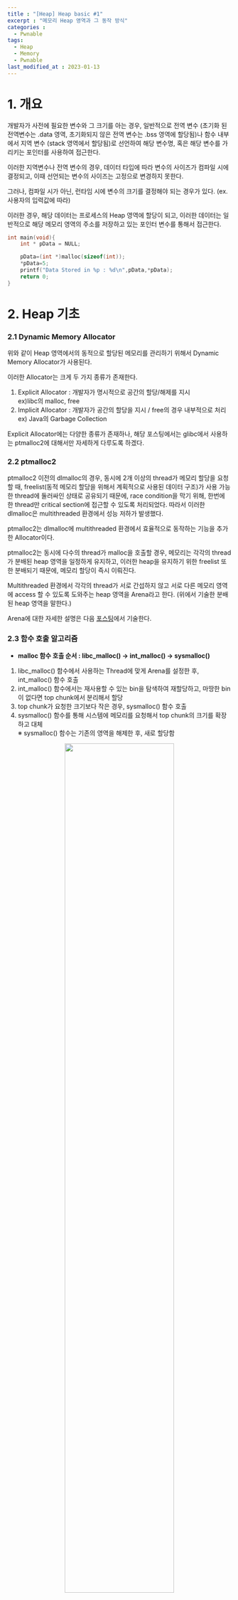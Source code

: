 ```yaml
---
title : "[Heap] Heap basic #1"
excerpt : "메모리 Heap 영역과 그 동작 방식"
categories :
  - Pwnable
tags:
  - Heap
  - Memory
  - Pwnable
last_modified_at : 2023-01-13
---
```


# 1. 개요

개발자가 사전에 필요한 변수와 그 크기를 아는 경우, 일반적으로 전역 변수 (초기화 된 전역변수는 .data 영역, 초기화되지 않은 전역 변수는 .bss 영역에 할당됨)나 함수 내부에서 지역 변수 (stack 영역에서 할당됨)로 선언하여 해당 변수명, 혹은 해당 변수를 가리키는 포인터를 사용하여 접근한다.

이러한 지역변수나 전역 변수의 경우, 데이터 타입에 따라 변수의 사이즈가 컴파일 시에 결정되고, 이때 선언되는 변수의 사이즈는 고정으로 변경하지 못한다.

그러나, 컴파일 시가 아닌, 런타임 시에 변수의 크기를 결정해야 되는 경우가 있다. (ex. 사용자의 입력값에 따라)

이러한 경우, 해당 데이터는 프로세스의 Heap 영역에 할당이 되고, 이러한 데이터는 일반적으로 해당 메모리 영역의 주소를 저장하고 있는 포인터 변수를 통해서 접근한다.

```c
int main(void){
    int * pData = NULL;

    pData=(int *)malloc(sizeof(int));
    *pData=5;
    printf("Data Stored in %p : %d\n",pData,*pData);
    return 0;
}
```

# 2. Heap 기초
### 2.1 Dynamic Memory Allocator
위와 같이 Heap 영역에서의 동적으로 할당된 메모리를 관리하기 위해서 Dynamic Memory Allocator가 사용된다.

이러한 Allocator는 크게 두 가지 종류가 존재한다.
1. Explicit Allocator : 개발자가 명시적으로 공간의 할당/해제를 지시<br>
    ex)libc의 malloc, free
2. Implicit Allocator : 개발자가 공간의 할당을 지시 / free의 경우 내부적으로 처리<br>
    ex) Java의 Garbage Collection

Explicit Allocator에는 다양한 종류가 존재하나, 해당 포스팅에서는 glibc에서 사용하는 ptmalloc2에 대해서만 자세하게 다루도록 하겠다.

### 2.2 ptmalloc2
ptmalloc2 이전의 dlmalloc의 경우, 동시에 2개 이상의 thread가 메모리 할당을 요청할 때, freelist(동적 메모리 할당을 위해서 계획적으로 사용된 데이터 구조)가 사용 가능한 thread에 둘러싸인 상태로 공유되기 때문에, race condition을 막기 위해, 한번에 한 thread만 critical section에 접근할 수 있도록 처리되었다. 따라서 이러한 dlmalloc은 multithreaded 환경에서 성능 저하가 발생했다.

ptmalloc2는 dlmalloc에 multithreaded 환경에서 효율적으로 동작하는 기능을 추가한 Allocator이다. 

ptmalloc2는 동시에 다수의 thread가 malloc을 호출할 경우, 메모리는 각각의 thread가 분배된 heap 영역을 일정하게 유지하고, 이러한 heap을 유지하기 위한 freelist 또한 분배되기 때문에, 메모리 할당이 즉시 이뤄진다. 

Multithreaded 환경에서 각각의 thread가 서로 간섭하지 않고 서로 다른 메모리 영역에 access 할 수 있도록 도와주는 heap 영역을 Arena라고 한다. (위에서 기술한 분배된 heap 영역을 말한다.)

Arena에 대한 자세한 설명은 다음 [포스팅][1]에서 기술한다.

### 2.3 함수 호출 알고리즘

- **malloc 함수 호출 순서 : libc_malloc() → int_malloc() → sysmalloc()**
1. libc_malloc() 함수에서 사용하는 Thread에 맞게 Arena를 설정한 후, int_malloc() 함수 호출
2. int_malloc() 함수에서는 재사용할 수 있는 bin을 탐색하여 재할당하고, 마땅한 bin이 없다면 top chunk에서 분리해서 할당
3. top chunk가 요청한 크기보다 작은 경우, sysmalloc() 함수 호출
4. sysmalloc() 함수를 통해 시스템에 메모리를 요청해서 top chunk의 크기를 확장하고 대체
<br>※ sysmalloc() 함수는 기존의 영역을 해제한 후, 새로 할당함<br>
<center><img src="https://oopy.lazyrockets.com/api/v2/notion/image?src=https%3A%2F%2Fs3-us-west-2.amazonaws.com%2Fsecure.notion-static.com%2F98d594a8-8a72-4116-a2d8-822871fc4f2e%2FUntitled.png&blockId=84dc7cbe-a6f0-4862-b876-a39325d83dc8" width="70%"></center>

- **free 함수 호출 순서 :  libc_free() -> int_free() -> systrim() or heap_trim() or munmap_chunk()**
1. libc_free() 함수에서 mmap으로 할당된 메모리인지 확인한 후, 맞을 경우 munmap_chunk() 함수를 통해 메모리 해제
2. 아닌 경우, 해제하고자 하는 chunk가 속한 Arena의 포인터를 획득한 후, int_free() 함수 호출
3. chunk를 해제한 후, 크기에 맞는 bin을 찾아 저장하고 top chunk와 병합을 할 수 있다면 병합 수행
4. 병합된 top chunk가 너무 커서 Arena의 크기를 넘어선 경우, top chunk의 크기를 줄이기 위해 systrim() 함수 호출
5. 문제가 없다면, heap_trim() 함수 호출
6. mmap으로 할당된 chunk라면 munmap_chunk()를 호출 <br>
<center><img src="https://oopy.lazyrockets.com/api/v2/notion/image?src=https%3A%2F%2Fs3-us-west-2.amazonaws.com%2Fsecure.notion-static.com%2F9f25f0d7-96df-4bd3-8643-4e348d72d236%2FUntitled.png&blockId=3c284f69-65aa-4604-8a5e-866194bfeada" width="70%"></center>


## 참고 & 출처
[**출처 1**](https://jeongzero.oopy.io/bcb0067a-3d2d-4e00-b8e7-499fba15e1bb#bcb0067a-3d2d-4e00-b8e7-499fba15e1bb)

[1]: /pwnable/heap-arena/





